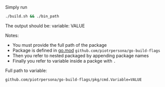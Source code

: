 Simply run 

```sh
./build.sh && ./bin_path
```

The output should be:
variable: VALUE

Notes:
* You must provide the full path of the package
* Package is defined in [go.mod](./go.mod) `github.com/piotrpersona/go-build-flags`
* Then you refer to nested packaged by appending package names
* Finally you refer to variable inside a packge with `.`

Full path to variable:
```
github.com/piotrpersona/go-build-flags/pkg/cmd.Variable=VALUE
```

